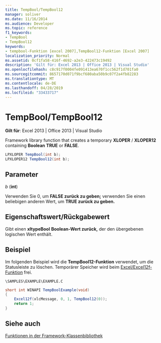 ```yaml
---
title: TempBool/TempBool12
manager: soliver
ms.date: 11/16/2014
ms.audience: Developer
ms.topic: reference
f1_keywords:
- TempBool
- TempBool12
keywords:
- tempbool-Funktion [excel 2007],TempBool12-Funktion [Excel 2007]
localization_priority: Normal
ms.assetid: 0cf1fa58-416f-4692-a2e3-422473c19492
description: 'Gilt für: Excel 2013 | Office 2013 | Visual Studio'
ms.openlocfilehash: c8c917f0004fe091413ea670f1cc562f1d701fa0
ms.sourcegitcommit: 8657170d071f9bcf680aba50b9c07f2a4fb82283
ms.translationtype: MT
ms.contentlocale: de-DE
ms.lasthandoff: 04/28/2019
ms.locfileid: "33433717"
---
```

# <a name="tempbooltempbool12"></a>TempBool/TempBool12

 **Gilt für**: Excel 2013 | Office 2013 | Visual Studio 
  
Framework library function that creates a temporary **XLOPER** /  **XLOPER12** containing **Boolean** **TRUE** or **FALSE**.
  
```cs
LPXLOPER TempBool(int b);
LPXLOPER12 TempBool12(int b);
```

## <a name="parameters"></a>Parameter

 _b_ (**int**)
  
Verwenden Sie 0, um **FALSE zurück zu geben;** verwenden Sie einen beliebigen anderen Wert, um **TRUE zurück zu geben.**
  
## <a name="property-valuereturn-value"></a>Eigenschaftswert/Rückgabewert

Gibt einen **xltypeBool** **Boolean-Wert zurück,** der den übergebenen logischen Wert enthält. 
  
## <a name="example"></a>Beispiel

Im folgenden Beispiel wird die **TempBool12-Funktion** verwendet, um die Statusleiste zu löschen. Temporärer Speicher wird beim [Excel/Excel12f-Funktion](excel-excel12f.md) frei. 
  
 `\SAMPLES\EXAMPLE\EXAMPLE.C`
  
```cs
short int WINAPI TempBoolExample(void)
{
    Excel12f(xlcMessage, 0, 1, TempBool12(0));
    return 1;
}
```

## <a name="see-also"></a>Siehe auch



[Funktionen in der Framework-Klassenbibliothek](functions-in-the-framework-library.md)

